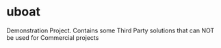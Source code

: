 # uboat
Demonstration Project. Contains some Third Party solutions that can NOT be used for Commercial projects

